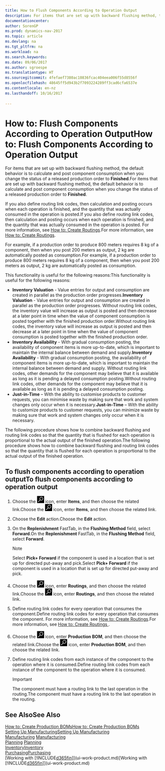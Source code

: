 ```yaml
---
title: How to Flush Components According to Operation Output
description: For items that are set up with backward flushing method, the default behaviour is to calculate and post component consumption when you change the status of a released production order to **Finished**. For more information, see Flushing Method.
documentationcenter: 
author: SorenGP
ms.prod: dynamics-nav-2017
ms.topic: article
ms.devlang: na
ms.tgt_pltfrm: na
ms.workload: na
ms.search.keywords: 
ms.date: 09/06/2017
ms.author: sgroespe
ms.translationtype: HT
ms.sourcegitcommit: 4fefaef7380ac10836fcac404eea006f55d8556f
ms.openlocfilehash: 48645ff5d943b2f7093224289ff3cad6cfa6537e
ms.contentlocale: en-nz
ms.lasthandoff: 10/16/2017

---
```

# <a name="how-to-flush-components-according-to-operation-output"></a><span data-ttu-id="14092-104">How to: Flush Components According to Operation Output</span><span class="sxs-lookup"><span data-stu-id="14092-104">How to: Flush Components According to Operation Output</span></span>
<span data-ttu-id="14092-105">For items that are set up with backward flushing method, the default behavior is to calculate and post component consumption when you change the status of a released production order to **Finished**.</span><span class="sxs-lookup"><span data-stu-id="14092-105">For items that are set up with backward flushing method, the default behavior is to calculate and post component consumption when you change the status of a released production order to **Finished**.</span></span>  

<span data-ttu-id="14092-106">If you also define routing link codes, then calculation and posting occurs when each operation is finished, and the quantity that was actually consumed in the operation is posted.</span><span class="sxs-lookup"><span data-stu-id="14092-106">If you also define routing link codes, then calculation and posting occurs when each operation is finished, and the quantity that was actually consumed in the operation is posted.</span></span> <span data-ttu-id="14092-107">For more information, see [How to: Create Routings](production-how-to-create-routings.md).</span><span class="sxs-lookup"><span data-stu-id="14092-107">For more information, see [How to: Create Routings](production-how-to-create-routings.md).</span></span>  

<span data-ttu-id="14092-108">For example, if a production order to produce 800 meters requires 8 kg of a component, then when you post 200 meters as output, 2 kg are automatically posted as consumption.</span><span class="sxs-lookup"><span data-stu-id="14092-108">For example, if a production order to produce 800 meters requires 8 kg of a component, then when you post 200 meters as output, 2 kg are automatically posted as consumption.</span></span>  

<span data-ttu-id="14092-109">This functionality is useful for the following reasons:</span><span class="sxs-lookup"><span data-stu-id="14092-109">This functionality is useful for the following reasons:</span></span>  

-   <span data-ttu-id="14092-110">**Inventory Valuation** - Value entries for output and consumption are created in parallel as the production order progresses.</span><span class="sxs-lookup"><span data-stu-id="14092-110">**Inventory Valuation** - Value entries for output and consumption are created in parallel as the production order progresses.</span></span> <span data-ttu-id="14092-111">Without routing link codes, the inventory value will increase as output is posted and then decrease at a later point in time when the value of component consumption is posted together with the finished production order.</span><span class="sxs-lookup"><span data-stu-id="14092-111">Without routing link codes, the inventory value will increase as output is posted and then decrease at a later point in time when the value of component consumption is posted together with the finished production order.</span></span>  
-   <span data-ttu-id="14092-112">**Inventory Availability** - With gradual consumption posting, the availability of component items is more up-to-date, which is important to maintain the internal balance between demand and supply.</span><span class="sxs-lookup"><span data-stu-id="14092-112">**Inventory Availability** - With gradual consumption posting, the availability of component items is more up-to-date, which is important to maintain the internal balance between demand and supply.</span></span> <span data-ttu-id="14092-113">Without routing link codes, other demands for the component may believe that it is available as long as it is pending a delayed consumption posting.</span><span class="sxs-lookup"><span data-stu-id="14092-113">Without routing link codes, other demands for the component may believe that it is available as long as it is pending a delayed consumption posting.</span></span>  
-   <span data-ttu-id="14092-114">**Just-in-Time** – With the ability to customise products to customer requests, you can minimise waste by making sure that work and system changes only occur when it is necessary.</span><span class="sxs-lookup"><span data-stu-id="14092-114">**Just-in-Time** – With the ability to customize products to customer requests, you can minimize waste by making sure that work and system changes only occur when it is necessary.</span></span>  

<span data-ttu-id="14092-115">The following procedure shows how to combine backward flushing and routing link codes so that the quantity that is flushed for each operation is proportional to the actual output of the finished operation.</span><span class="sxs-lookup"><span data-stu-id="14092-115">The following procedure shows how to combine backward flushing and routing link codes so that the quantity that is flushed for each operation is proportional to the actual output of the finished operation.</span></span>  

## <a name="to-flush-components-according-to-operation-output"></a><span data-ttu-id="14092-116">To flush components according to operation output</span><span class="sxs-lookup"><span data-stu-id="14092-116">To flush components according to operation output</span></span>  
1.  <span data-ttu-id="14092-117">Choose the ![Search for Page or Report](media/ui-search/search_small.png "Search for Page or Report icon") icon, enter **Items**, and then choose the related link.</span><span class="sxs-lookup"><span data-stu-id="14092-117">Choose the ![Search for Page or Report](media/ui-search/search_small.png "Search for Page or Report icon") icon, enter **Items**, and then choose the related link.</span></span>  
2.  <span data-ttu-id="14092-118">Choose the **Edit** action.</span><span class="sxs-lookup"><span data-stu-id="14092-118">Choose the **Edit** action.</span></span>  
3.  <span data-ttu-id="14092-119">On the **Replenishment** FastTab, in the **Flushing Method** field, select **Forward**.</span><span class="sxs-lookup"><span data-stu-id="14092-119">On the **Replenishment** FastTab, in the **Flushing Method** field, select **Forward**.</span></span>  

    > [!NOTE]  
    >  <span data-ttu-id="14092-120">Select **Pick+ Forward** if the component is used in a location that is set up for directed put-away and pick.</span><span class="sxs-lookup"><span data-stu-id="14092-120">Select **Pick+ Forward** if the component is used in a location that is set up for directed put-away and pick.</span></span>  

4.  <span data-ttu-id="14092-121">Choose the ![Search for Page or Report](media/ui-search/search_small.png "Search for Page or Report icon") icon, enter **Routings**, and then choose the related link.</span><span class="sxs-lookup"><span data-stu-id="14092-121">Choose the ![Search for Page or Report](media/ui-search/search_small.png "Search for Page or Report icon") icon, enter **Routings**, and then choose the related link.</span></span>  
5.  <span data-ttu-id="14092-122">Define routing link codes for every operation that consumes the component.</span><span class="sxs-lookup"><span data-stu-id="14092-122">Define routing link codes for every operation that consumes the component.</span></span> <span data-ttu-id="14092-123">For more information, see [How to: Create Routings](production-how-to-create-routings.md).</span><span class="sxs-lookup"><span data-stu-id="14092-123">For more information, see [How to: Create Routings ](production-how-to-create-routings.md).</span></span>  
6.  <span data-ttu-id="14092-124">Choose the ![Search for Page or Report](media/ui-search/search_small.png "Search for Page or Report icon") icon, enter **Production BOM**, and then choose the related link.</span><span class="sxs-lookup"><span data-stu-id="14092-124">Choose the ![Search for Page or Report](media/ui-search/search_small.png "Search for Page or Report icon") icon, enter **Production BOM**, and then choose the related link.</span></span>  
7.  <span data-ttu-id="14092-125">Define routing link codes from each instance of the component to the operation where it is consumed.</span><span class="sxs-lookup"><span data-stu-id="14092-125">Define routing link codes from each instance of the component to the operation where it is consumed.</span></span>

    > [!IMPORTANT]  
    >  <span data-ttu-id="14092-126">The component must have a routing link to the last operation in the routing.</span><span class="sxs-lookup"><span data-stu-id="14092-126">The component must have a routing link to the last operation in the routing.</span></span>  

## <a name="see-also"></a><span data-ttu-id="14092-127">See Also</span><span class="sxs-lookup"><span data-stu-id="14092-127">See Also</span></span>  
[<span data-ttu-id="14092-128">How to: Create Production BOMs</span><span class="sxs-lookup"><span data-stu-id="14092-128">How to: Create Production BOMs</span></span>](production-how-to-create-production-boms.md)  
[<span data-ttu-id="14092-129">Setting Up Manufacturing</span><span class="sxs-lookup"><span data-stu-id="14092-129">Setting Up Manufacturing</span></span>](production-configure-production-processes.md)  
<span data-ttu-id="14092-130">[Manufacturing](production-manage-manufacturing.md)  </span><span class="sxs-lookup"><span data-stu-id="14092-130">[Manufacturing](production-manage-manufacturing.md)  </span></span>  
<span data-ttu-id="14092-131">[Planning](production-planning.md) </span><span class="sxs-lookup"><span data-stu-id="14092-131">[Planning](production-planning.md) </span></span>  
[<span data-ttu-id="14092-132">Inventory</span><span class="sxs-lookup"><span data-stu-id="14092-132">Inventory</span></span>](inventory-manage-inventory.md)  
[<span data-ttu-id="14092-133">Purchasing</span><span class="sxs-lookup"><span data-stu-id="14092-133">Purchasing</span></span>](purchasing-manage-purchasing.md)  
<span data-ttu-id="14092-134">[Working with [!INCLUDE[d365fin](includes/d365fin_md.md)]](ui-work-product.md)</span><span class="sxs-lookup"><span data-stu-id="14092-134">[Working with [!INCLUDE[d365fin](includes/d365fin_md.md)]](ui-work-product.md)</span></span>

